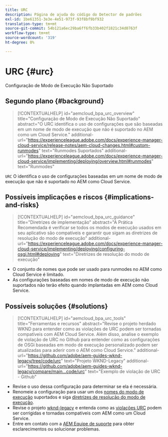 ```yaml
---
title: URC
description: Página de ajuda do código do Detector de padrões
exl-id: 1be61351-3e3e-4e51-973f-93f8bf9bf932
translation-type: tm+mt
source-git-commit: 54b121a6ec29ba6ff6fb33b402f1821c34d0763f
workflow-type: tm+mt
source-wordcount: '319'
ht-degree: 0%

---
```


# URC {#urc}

Configuração de Modo de Execução Não Suportado

## Segundo plano {#background}

>[!CONTEXTUALHELP]
>id="aemcloud_bpa_urc_overview"
>title="Configuração de Modo de Execução Não Suportado"
>abstract="O URC identifica o uso de configurações que são baseadas em um nome de modo de execução que não é suportado no AEM como um Cloud Service."
>additional-url="https://experienceleague.adobe.com/docs/experience-manager-cloud-service/release-notes/aem-cloud-changes.html#custom-runmodes" text="Runmodes Suportados"
>additional-url="https://experienceleague.adobe.com/docs/experience-manager-cloud-service/implementing/deploying/overview.html#runmodes" text="Runmodes"

`URC` O identifica o uso de configurações baseadas em um nome de modo de execução que não é suportado no AEM como Cloud Service.

## Possíveis implicações e riscos {#implications-and-risks}

>[!CONTEXTUALHELP]
>id="aemcloud_bpa_urc_guidance"
>title="Diretrizes de implementação"
>abstract="A Prática Recomendada é verificar se todos os modos de execução usados em seu aplicativo são compatíveis e garantir que sigam as diretrizes de resolução do modo de execução"
>additional-url="https://experienceleague.adobe.com/docs/experience-manager-cloud-service/implementing/deploying/configuring-osgi.html#deploying" text="Diretrizes de resolução do modo de execução"

* O conjunto de nomes que pode ser usado para runmodes no AEM como Cloud Service é limitado.
* As configurações baseadas em nomes de modo de execução não suportados não terão efeito quando implantadas em AEM como Cloud Service.

## Possíveis soluções {#solutions}

>[!CONTEXTUALHELP]
>id="aemcloud_bpa_urc_tools"
>title="Ferramentas e recursos"
>abstract="Revise o projeto herdado WKND para entender como as violações de URC podem ser tornadas compatíveis com AEM Cloud Service. Além disso, analise o exemplo de violação de URC no Github para entender como as configurações de OSGi baseadas em modo de execução personalizado podem ser atualizadas para aderir com o AEM como Cloud Service."
>additional-url="https://github.com/adobe/aem-guides-wknd-legacy/tree/code/urc" text="Projeto WKND-Legacy"
>additional-url="https://github.com/adobe/aem-guides-wknd-legacy/compare/main...code/urc" text="Exemplo de violação de URC - Github"

* Revise o uso dessa configuração para determinar se ela é necessária.
* Renomeie a configuração para usar um dos [nomes do modo de execução](https://experienceleague.adobe.com/docs/experience-manager-cloud-service/release-notes/aem-cloud-changes.html#custom-runmodes) suportados e siga [diretrizes de resolução do modo de execução](https://experienceleague.adobe.com/docs/experience-manager-cloud-service/implementing/deploying/configuring-osgi.html#runmode-resolution).
* Revise o projeto [wknd-legacy](https://github.com/adobe/aem-guides-wknd-legacy/tree/code/urc) e entenda como as [violações URC](https://github.com/adobe/aem-guides-wknd-legacy/compare/main...code/urc) podem ser corrigidas e tornadas compatíveis com AEM como um Cloud Service.
* Entre em contato com a [AEM Equipe de suporte](https://helpx.adobe.com/enterprise/using/support-for-experience-cloud.html) para obter esclarecimentos ou solucionar problemas.
